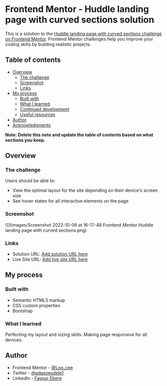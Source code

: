 # Frontend Mentor - Huddle landing page with curved sections solution

This is a solution to the [Huddle landing page with curved sections challenge on Frontend Mentor](https://www.frontendmentor.io/challenges/huddle-landing-page-with-curved-sections-5ca5ecd01e82137ec91a50f2). Frontend Mentor challenges help you improve your coding skills by building realistic projects. 

## Table of contents

- [Overview](#overview)
  - [The challenge](#the-challenge)
  - [Screenshot](#screenshot)
  - [Links](#links)
- [My process](#my-process)
  - [Built with](#built-with)
  - [What I learned](#what-i-learned)
  - [Continued development](#continued-development)
  - [Useful resources](#useful-resources)
- [Author](#author)
- [Acknowledgments](#acknowledgments)

**Note: Delete this note and update the table of contents based on what sections you keep.**

## Overview

### The challenge

Users should be able to:

- View the optimal layout for the site depending on their device's screen size
- See hover states for all interactive elements on the page

### Screenshot

![](images/Screenshot 2022-10-06 at 16-17-48 Frontend Mentor Huddle landing page with curved sections.png)

### Links

- Solution URL: [Add solution URL here](https://your-solution-url.com)
- Live Site URL: [Add live site URL here](https://your-live-site-url.com)

## My process

### Built with

- Semantic HTML5 markup
- CSS custom properties
- Bootstrap

### What I learned

Perfecting my layout and sizing skills. Making page responsive for all devices.

## Author

<!-- - Website - [Add your name here](https://www.your-site.com) -->
- Frontend Mentor - [@Loo_cee](https://www.frontendmentor.io/profile/Loocee)
- Twitter - [@adaezeudele1](https://www.twitter.com/adaezeudele1?s=09)
- LinkedIn - [Favour Ebere](https://www.linkedin.com/in/favour-ebere-79a171231)

